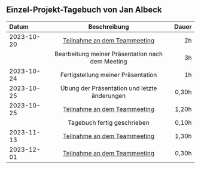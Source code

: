 ## Einzel-Projekt-Tagebuch von Jan Albeck

| **Datum**  |                           **Beschreibung**                            | **Dauer** |
|:-----------|:---------------------------------------------------------------------:|----------:|
| 2023-10-20 | [Teilnahme an dem Teammeeting](../Projekt-Dokumentation/Eintrag02.md) |        2h |
|            |           Bearbeitung meiner Präsentation nach dem Meeting            |        3h |
| 2023-10-24 |                  Fertigstellung meiner Präsentation                   |        1h |
| 2023-10-25 |             Übung der Präsentation und letzte änderungen              |     0,30h |
| 2023-10-25 | [Teilnahme an dem Teammeeting](../Projekt-Dokumentation/Eintrag03.md) |     1,20h |
|            |                      Tagebuch fertig geschrieben                      |     0,10h |
| 2023-11-13 | [Teilnahme an dem Teammeeting](../Projekt-Dokumentation/Eintrag04.md) |     1,30h |
| 2023-12-01 | [Teilnahme an dem Teammeeting](../Projekt-Dokumentation/Eintrag05.md) |     0,30h |
